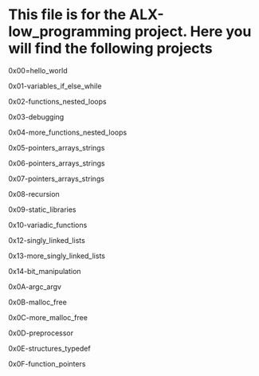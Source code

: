 # This file is for the ALX-low_programming project. Here you will find the following projects

0x00=hello_world

0x01-variables_if_else_while

0x02-functions_nested_loops

0x03-debugging

0x04-more_functions_nested_loops

0x05-pointers_arrays_strings

0x06-pointers_arrays_strings

0x07-pointers_arrays_strings

0x08-recursion

0x09-static_libraries

0x10-variadic_functions

0x12-singly_linked_lists

0x13-more_singly_linked_lists

0x14-bit_manipulation

0x0A-argc_argv

0x0B-malloc_free

0x0C-more_malloc_free

0x0D-preprocessor

0x0E-structures_typedef

0x0F-function_pointers
